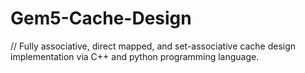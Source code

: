 # Gem5-Cache-Design
// Fully associative, direct mapped, and set-associative cache design implementation via C++ and python programming language.
